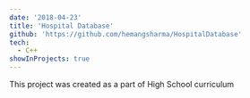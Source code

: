 ```yaml
---
date: '2018-04-23'
title: 'Hospital Database'
github: 'https://github.com/hemangsharma/HospitalDatabase'
tech:
  - C++
showInProjects: true
---
```


This project was created as a part of High School curriculum
